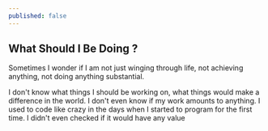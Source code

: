 ```yaml
---
published: false
---
```

## What Should I Be Doing ?
Sometimes I wonder if I am not just winging through life, not achieving anything, not doing anything substantial.

I don't know what things I should be working on, what things would make a difference in the world. I don't even know if my work amounts to anything. I used to code like crazy in the days when I started to program for the first time. I didn't even checked if it would have any value
